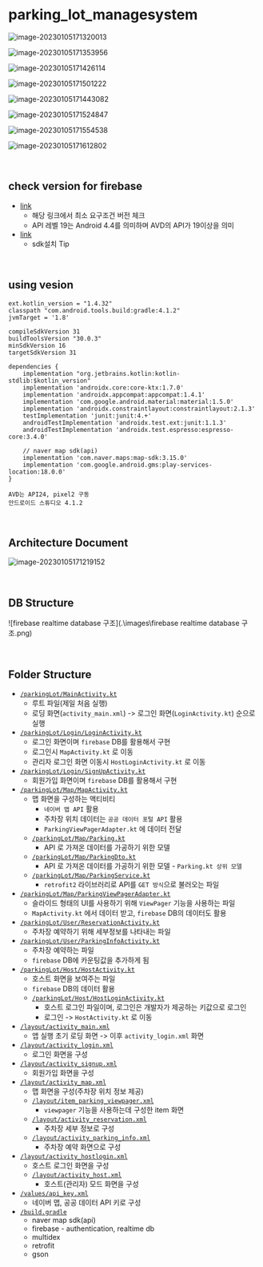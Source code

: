 # parking_lot_managesystem

![image-20230105171320013](\parking_lot_managesystem\images\image-20230105171320013.png)

![image-20230105171353956](.\images\image-20230105171353956.png)

![image-20230105171426114](.\images\image-20230105171426114.png)

![image-20230105171501222](.\images\image-20230105171501222.png)

![image-20230105171443082](.\images\image-20230105171443082.png)

![image-20230105171524847](.\images\image-20230105171524847.png)

![image-20230105171554538](.\images\image-20230105171554538.png)

![image-20230105171612802](.\images\image-20230105171612802.png)

<br>

## check version for firebase

* [link](https://firebase.google.com/docs/android/setup)
  * 해당 링크에서 최소 요구조건 버전 체크
  * API 레벨 19는 Android 4.4를 의미하며 AVD의 API가 19이상을 의미
* [link](https://developer.android.com/about/versions/12/setup-sdk?hl=ko)
  * sdk설치 Tip

<br>

## using vesion

```
ext.kotlin_version = "1.4.32"
classpath "com.android.tools.build:gradle:4.1.2"
jvmTarget = '1.8'

compileSdkVersion 31
buildToolsVersion "30.0.3"
minSdkVersion 16
targetSdkVersion 31
```

```
dependencies {
    implementation "org.jetbrains.kotlin:kotlin-stdlib:$kotlin_version"
    implementation 'androidx.core:core-ktx:1.7.0'
    implementation 'androidx.appcompat:appcompat:1.4.1'
    implementation 'com.google.android.material:material:1.5.0'
    implementation 'androidx.constraintlayout:constraintlayout:2.1.3'
    testImplementation 'junit:junit:4.+'
    androidTestImplementation 'androidx.test.ext:junit:1.1.3'
    androidTestImplementation 'androidx.test.espresso:espresso-core:3.4.0'

    // naver map sdk(api)
    implementation 'com.naver.maps:map-sdk:3.15.0'
    implementation 'com.google.android.gms:play-services-location:18.0.0'
}
```

```
AVD는 API24, pixel2 구동
안드로이드 스튜디오 4.1.2
```

<br>

## Architecture Document

![image-20230105171219152](.\images\image-20230105171219152.png)

<br>

## DB Structure

![firebase realtime database 구조](.\images\firebase realtime database 구조.png)

<br>

## Folder Structure

* [`/parkingLot/MainActivity.kt`](./ParkingLot/app/src/main/java/softwareProject/parkingLot/MainActivity.kt)
  * 루트 파일(제일 처음 실행)
  * 로딩 화면(`activity_main.xml`) -> 로그인 화면(`LoginActivity.kt`) 순으로 실행
* [`/parkingLot/Login/LoginActivity.kt`](./ParkingLot/app/src/main/java/softwareProject/parkingLot/Login/LoginActivity.kt)
  * 로그인 화면이며 `firebase` DB를 활용해서 구현
  * 로그인시 `MapActivity.kt` 로 이동
  * 관리자 로그인 화면 이동시 `HostLoginActivity.kt` 로 이동
* [`/parkingLot/Login/SignUpActivity.kt`](./ParkingLot/app/src/main/java/softwareProject/parkingLot/Login/SignUpActivity.kt)
  * 회원가입 화면이며 `firebase` DB를 활용해서 구현
* [`/parkingLot/Map/MapActivity.kt`](./ParkingLot/app/src/main/java/softwareProject/parkingLot/Map/MapActivity.kt)
  * 맵 화면을 구성하는 액티비티
    * `네이버 맵 API` 활용
    * 주차장 위치 데이터는 `공공 데이터 포털 API` 활용
    * `ParkingViewPagerAdapter.kt` 에 데이터 전달
  * [`/parkingLot/Map/Parking.kt`](./ParkingLot/app/src/main/java/softwareProject/parkingLot/Map/Parking.kt)
    * API 로 가져온 데이터를 가공하기 위한 모델
  * [`/parkingLot/Map/ParkingDto.kt`](./ParkingLot/app/src/main/java/softwareProject/parkingLot/Map/ParkingDto.kt)
    * API 로 가져온 데이터를 가공하기 위한 모델 - `Parking.kt 상위 모델`
  * [`/parkingLot/Map/ParkingService.kt`](./ParkingLot/app/src/main/java/softwareProject/parkingLot/Map/ParkingService.kt)
    * `retrofit2` 라이브러리로 API를 `GET 방식`으로 불러오는 파일
* [`/parkingLot/Map/ParkingViewPagerAdapter.kt`](./ParkingLot/app/src/main/java/softwareProject/parkingLot/Map/ParkingViewPagerAdapter.kt)
  * 슬라이드 형태의 UI를 사용하기 위해 `ViewPager` 기능을 사용하는 파일
  * `MapActivity.kt` 에서 데이터 받고, `firebase` DB의 데이터도 활용
* [`/parkingLot/User/ReservationActivity.kt`](./ParkingLot/app/src/main/java/softwareProject/parkingLot/User/ReservationActivity.kt)
  * 주차장 예약하기 위해 세부정보를 나타내는 파일
* [`/parkingLot/User/ParkingInfoActivity.kt`](./ParkingLot/app/src/main/java/softwareProject/parkingLot/User/ParkingInfoActivity.kt)
  * 주차장 예약하는 파일
  * `firebase` DB에 카운팅값을 추가하게 됨
* [`/parkingLot/Host/HostActivity.kt`](./ParkingLot/app/src/main/java/softwareProject/parkingLot/Host/HostActivity.kt)
  * 호스트 화면을 보여주는 파일
  * `firebase` DB의 데이터 활용
  * [`/parkingLot/Host/HostLoginActivity.kt`](./ParkingLot/app/src/main/java/softwareProject/parkingLot/Host/HostLoginActivity.kt)
    * 호스트 로그인 파일이며, 로그인은 개발자가 제공하는 키값으로 로그인
    * 로그인 -> `HostActivity.kt` 로 이동
* [`/layout/activity_main.xml`](./ParkingLot/app/src/main/res/layout/activity_main.xml)
  * 앱 실행 초기 로딩 화면 -> 이후 `activity_login.xml` 화면
* [`/layout/activity_login.xml`](./ParkingLot/app/src/main/res/layout/activity_login.xml)
  * 로그인 화면을 구성
* [`/layout/activity_signup.xml`](./ParkingLot/app/src/main/res/layout/activity_signup.xml)
  * 회원가입 화면을 구성
* [`/layout/activity_map.xml`](./ParkingLot/app/src/main/res/layout/activity_map.xml)
  * 맵 화면을 구성(주차장 위치 정보 제공)
  * [`/layout/item_parking_viewpager.xml`](./ParkingLot/app/src/main/res/layout/item_parking_viewpager.xml)
    * `viewpager` 기능을 사용하는데 구성한 item 화면
  * [`/layout/activity_reservation.xml`](./ParkingLot/app/src/main/res/layout/activity_reservation.xml)
    * 주차장 세부 정보로 구성
  * [`/layout/activity_parking_info.xml`](./ParkingLot/app/src/main/res/layout/activity_parking_info.xml)
    * 주차장 예약 화면으로 구성
* [`/layout/activity_hostlogin.xml`](./ParkingLot/app/src/main/res/layout/activity_hostlogin.xml)
  * 호스트 로그인 화면을 구성
  * [`/layout/activity_host.xml`](./ParkingLot/app/src/main/res/layout/activity_host.xml)
    * 호스트(관리자) 모드 화면을 구성
* [`/values/api_key.xml`](./ParkingLot/app/src/main/res/values/api_key.xml)
  * 네이버 맵, 공공 데이터 API 키로 구성
* [`/build.gradle`](./ParkingLot/app/build.gradle)
  * naver map sdk(api)
  * firebase - authentication, realtime db
  * multidex
  * retrofit
  * gson

<br>

